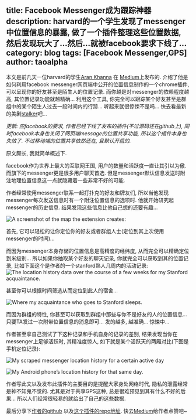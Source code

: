 title: Facebook Messenger成为跟踪神器
description: harvard的一个学生发现了messenger中位置信息的暴露, 做了一个插件整理这些位置数据, 然后发现玩大了...然后...就被facebook要求下线了...
category: blog
tags: [Facebook Messenger,GPS]
author: taoalpha
---

本文是前几天一位harvard的学生[Aran Khanna](https://github.com/arank) 在 [Medium](https://medium.com/@arankhanna/stalking-your-friends-with-facebook-messenger-9da8820bd27d)上发布的. 介绍了他是如何利用facebook messenger网页端中公开的位置信息制作的一个chrome插件, 可以呈现你的好友甚至是陌生人的位置记录. 而你越是对messenger的依赖程度越高, 其位置记录功能就越精确... 利用这个工具, 你完全可以跟踪某个好友甚至是群组中的某个陌生人过去一段时间内的行踪... 听起来就很惊悚不是吗... 快去看最新的美剧[stalker](http://v.qq.com/cover/2/2idanx1okscg6dg.html)吧...

_更新: 应facebook的要求, 作者已经下线了发布的插件(不过源码还在github上), 同时facebook本身也关闭了网页端message的位置共享功能, 所以这个插件本身也失效了. 不过移动端的位置共享依然还在, 且默认开启的._

原文颇长, 我就简单概述下.

facebook作为世界上最大的互联网王国, 用户的数量和活跃度一直让其引以为傲. 而旗下的messenger更是很多用户聊天首选. 但是messenger默认信息发送时附注地理位置信息这一点就隐藏着一些非常不好的可能.

作者经常使用messenger联系一起打扑克的好友和牌友们, 所以当他发现messenger每次发送信息时有一个附注位置信息的选项时. 他就开始研究起messenger的历史信息. 结果发现这些信息比他自己想的还要有趣...


 ![A screenshot of the map the extension creates:](https://d262ilb51hltx0.cloudfront.net/max/800/1*FyAbfBKXGFpoNU-W0dEMSQ.png)

首先, 它可以轻松的让你定位你的好友或者群组人士(定位到其上次使用messenger的时间)...

而因为messenger本身存储的位置信息是高精度的经纬度, 从而完全可以精确定位到米级别... 所以如果你抽取某个好友的聊天记录, 你就完全可以获取到其的位置记录, 比如下面这个是作者的一个stanford熟人几周内的活动记录:
 ![The location history data over the course of a few weeks for my Stanford acquaintance.](https://d262ilb51hltx0.cloudfront.net/max/800/1*uLtnaYTtB-ySWYWeRbmhMg.png)

甚至你可以根据时间筛选从而定位到此人的宿舍...

 ![Where my acquaintance who goes to Stanford sleeps.](https://d262ilb51hltx0.cloudfront.net/max/800/1*UjOiHrFnQhU25xcOMcPU7A.png)

而因为群组的特性, 你甚至可以获取到群组中那些与你不是好友的人的位置信息... 只要TA发过一次附带位置信息的消息即可... 发的越多, 越准确... 惊悚中...

作者甚至拿自己测试了下这种记录和手机自身的记录的差别, 结果发现当你在messenger上足够活跃时, 其精准度惊人, 如下就是某个活跃天的两厢对比(下图是手机定位记录):

![My scraped messenger location history for a certain active day](https://d262ilb51hltx0.cloudfront.net/max/800/1*1VZq8ArS8LCTYyxmjWOfAA.png)

![My Android phone’s location history for that same day.](https://d262ilb51hltx0.cloudfront.net/max/800/1*xQ3Jzh4UoIVg6Vwsf4zajQ.png)

作者写此文以及发布此插件的主要目的是提醒大家身处网络时代, 隐私的泄露经常是神不知鬼不觉的. 尤其是对于共享GPS这种, 总是很难预见到其有什么不好的后果... 所以人们经常很轻易的就给出了自己的这些数据.

最后分享下[作者的github](https://github.com/arank) 以及[这个插件的repo地址](https://github.com/arank/marauders-map). 快去[Medium](https://medium.com/@arankhanna/stalking-your-friends-with-facebook-messenger-9da8820bd27d)给作者点赞吧~
